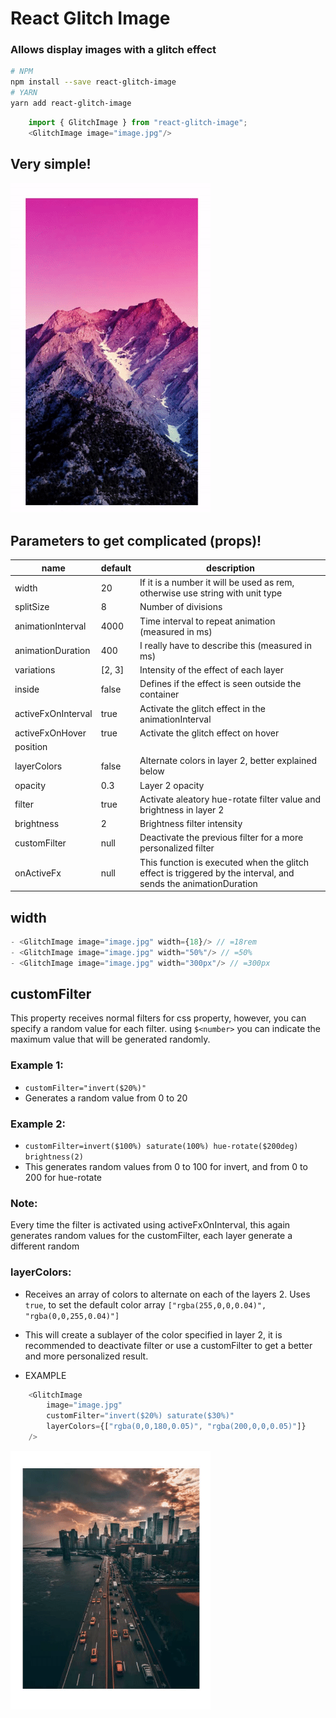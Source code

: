 # React Glitch Image

### Allows display images with a glitch effect

```bash
# NPM
npm install --save react-glitch-image
# YARN
yarn add react-glitch-image
```

```javascript
    import { GlitchImage } from "react-glitch-image";
    <GlitchImage image="image.jpg"/>
```
## Very simple!
![](doc/preview.gif)



## Parameters to get complicated (props)!

| name               | default | description                                                                                                    |
|--------------------|---------|----------------------------------------------------------------------------------------------------------------|
| width              | 20      | If it is a number it will be used as rem, otherwise use string with unit type                                  |
| splitSize          | 8       | Number of divisions                                                                                            |
| animationInterval  | 4000    | Time interval to repeat animation (measured in ms)                                                             |
| animationDuration  | 400     | I really have to describe this (measured in ms)                                                                |
| variations         | [2, 3]  | Intensity of the effect of each layer                                                                          |
| inside             | false   | Defines if the effect is seen outside the container                                                            |
| activeFxOnInterval | true    | Activate the glitch effect in the animationInterval                                                            |
| activeFxOnHover    | true    | Activate the glitch effect on hover                                                                            |
position                                            |
| layerColors        | false   | Alternate colors in layer 2, better explained below                                                            |
| opacity            | 0.3     | Layer 2 opacity                                                                                                |
| filter             | true    | Activate aleatory hue-rotate filter value and brightness in layer 2                                            |
| brightness         | 2       | Brightness filter intensity                                                                                    |
| customFilter       | null    | Deactivate the previous filter for a more personalized filter                                                  |
| onActiveFx         | null    | This function is executed when the glitch effect is triggered by the interval, and sends the animationDuration |


## width
```javascript
- <GlitchImage image="image.jpg" width={18}/> // =18rem
- <GlitchImage image="image.jpg" width="50%"/> // =50%
- <GlitchImage image="image.jpg" width="300px"/> // =300px
```

## customFilter
This property receives normal filters for css property, 
however, you can specify a random value for each filter.
using `$<number>` you can indicate the maximum value that will be generated randomly.

### Example 1:
- `customFilter="invert($20%)"` 
- Generates a random value from 0 to 20

### Example 2:

- `customFilter=invert($100%) saturate(100%) hue-rotate($200deg) brightness(2)`
- This generates random values from 0 to 100 for invert, and from 0 to 200 for hue-rotate

### Note:
Every time the filter is activated using activeFxOnInterval,
this again generates random values for the customFilter,
each layer generate a different random

### layerColors:
- Receives an array of colors to alternate on each of the layers 2. Uses `true`, to set the default color array `["rgba(255,0,0,0.04)", "rgba(0,0,255,0.04)"]`

- This will create a sublayer of the color specified in layer 2, it is recommended to deactivate filter or use a customFilter to get a better and more personalized result.

- EXAMPLE

```javascript
    <GlitchImage
        image="image.jpg"
        customFilter="invert($20%) saturate($30%)"
        layerColors={["rgba(0,0,180,0.05)", "rgba(200,0,0,0.05)"]}
    />
```
![](doc/preview2.gif)
